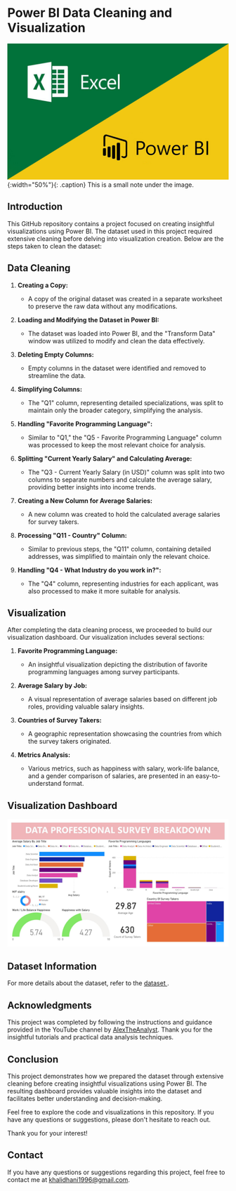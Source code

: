 # Power BI Data Cleaning and Visualization
![Project Tools : iamge ref --> www.digitaljournal.com ](ex-vs-bi.jpg){:width="50%"}{: .caption}
This is a small note under the image.
## Introduction 

This GitHub repository contains a project focused on creating insightful visualizations using Power BI. The dataset used in this project required extensive cleaning before delving into visualization creation. Below are the steps taken to clean the dataset:

## Data Cleaning

1. **Creating a Copy:**
   - A copy of the original dataset was created in a separate worksheet to preserve the raw data without any modifications.

2. **Loading and Modifying the Dataset in Power BI:**
   - The dataset was loaded into Power BI, and the "Transform Data" window was utilized to modify and clean the data effectively.

3. **Deleting Empty Columns:**
   - Empty columns in the dataset were identified and removed to streamline the data.

4. **Simplifying Columns:**
   - The "Q1" column, representing detailed specializations, was split to maintain only the broader category, simplifying the analysis.

5. **Handling "Favorite Programming Language":**
   - Similar to "Q1," the "Q5 - Favorite Programming Language" column was processed to keep the most relevant choice for analysis.

6. **Splitting "Current Yearly Salary" and Calculating Average:**
   - The "Q3 - Current Yearly Salary (in USD)" column was split into two columns to separate numbers and calculate the average salary, providing better insights into income trends.

7. **Creating a New Column for Average Salaries:**
   - A new column was created to hold the calculated average salaries for survey takers.

8. **Processing "Q11 - Country" Column:**
   - Similar to previous steps, the "Q11" column, containing detailed addresses, was simplified to maintain only the relevant choice.

9. **Handling "Q4 - What Industry do you work in?":**
   - The "Q4" column, representing industries for each applicant, was also processed to make it more suitable for analysis.

## Visualization

After completing the data cleaning process, we proceeded to build our visualization dashboard. Our visualization includes several sections:

1. **Favorite Programming Language:** 
   - An insightful visualization depicting the distribution of favorite programming languages among survey participants.

2. **Average Salary by Job:** 
   - A visual representation of average salaries based on different job roles, providing valuable salary insights.

3. **Countries of Survey Takers:** 
   - A geographic representation showcasing the countries from which the survey takers originated.

4. **Metrics Analysis:** 
   - Various metrics, such as happiness with salary, work-life balance, and a gender comparison of salaries, are presented in an easy-to-understand format.

## Visualization Dashboard

![Dashboard Image](bi-visualization-1.jpg)


## Dataset Information

For more details about the dataset, refer to the [dataset ](https://github.com/AlexTheAnalyst/Power-BI/blob/main/Power%20BI%20-%20Final%20Project.xlsx).


## Acknowledgments
This project was completed by following the instructions and guidance provided in the YouTube channel by [AlexTheAnalyst](https://www.youtube.com/@AlexTheAnalyst). Thank you for the insightful tutorials and practical data analysis techniques.

## Conclusion

This project demonstrates how we prepared the dataset through extensive cleaning before creating insightful visualizations using Power BI. The resulting dashboard provides valuable insights into the dataset and facilitates better understanding and decision-making.

Feel free to explore the code and visualizations in this repository. If you have any questions or suggestions, please don't hesitate to reach out.

Thank you for your interest!



## Contact
If you have any questions or suggestions regarding this project, feel free to contact me at [khalidhani1996@gmail.com](mailto:khalidhani1996@gmail.com).
